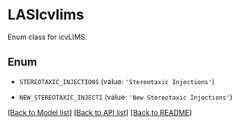 # LASIcvlims

Enum class for icvLIMS.

## Enum

* `STEREOTAXIC_INJECTIONS` (value: `'Stereotaxic Injections'`)

* `NEW_STEREOTAXIC_INJECTI` (value: `'New Stereotaxic Injections'`)

[[Back to Model list]](../README.md#documentation-for-models) [[Back to API list]](../README.md#documentation-for-api-endpoints) [[Back to README]](../README.md)


